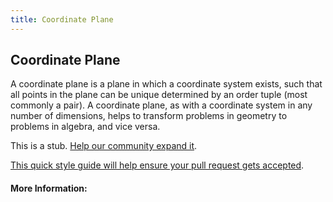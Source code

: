 ```yaml
---
title: Coordinate Plane
---
```

## Coordinate Plane

A coordinate plane is a plane in which a coordinate system exists, such that all points in the plane can be unique determined by an order tuple (most commonly a pair). A coordinate plane, as with a coordinate system in any number of dimensions, helps to transform problems in geometry to problems in algebra, and vice versa. 

This is a stub. <a href='https://github.com/freecodecamp/guides/tree/master/src/pages/mathematics/geometry/coordinate-plane/index.md' target='_blank' rel='nofollow'>Help our community expand it</a>.

<a href='https://github.com/freecodecamp/guides/blob/master/README.md' target='_blank' rel='nofollow'>This quick style guide will help ensure your pull request gets accepted</a>.

<!-- The article goes here, in GitHub-flavored Markdown. Feel free to add YouTube videos, images, and CodePen/JSBin embeds  -->

#### More Information:
<!-- Please add any articles you think might be helpful to read before writing the article -->


